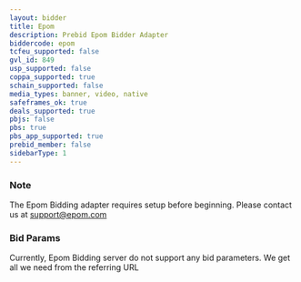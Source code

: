 ```yaml
---
layout: bidder
title: Epom
description: Prebid Epom Bidder Adapter
biddercode: epom
tcfeu_supported: false
gvl_id: 849
usp_supported: false
coppa_supported: true
schain_supported: false
media_types: banner, video, native
safeframes_ok: true
deals_supported: true
pbjs: false
pbs: true
pbs_app_supported: true
prebid_member: false
sidebarType: 1
---
```


### Note

The Epom Bidding adapter requires setup before beginning. Please contact us at <support@epom.com>

### Bid Params

Currently, Epom Bidding server do not support any bid parameters. We get all we need from the referring URL
